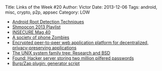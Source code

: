 Title: Links of the Week #20
Author: Victor
Date: 2013-12-06
Tags: android, misc, crypto, p2p, appsec
Category: LOW

*   [Android Root Detection Techniques][1]
*   [Shmoocon 2013 Playlist][2]
*   [INSECURE Mag 40][3]
*   [A society of phone Zombies][4]
*   [Encrypted peer-to-peer web application platform for decentralized, privacy-preserving applications][5]
*   [The UNIX system family tree: Research and BSD][6]
*   [Found: Hacker server storing two million pilfered passwords][7]
*   [Burp/Zap plugin: generator script][8]

 [1]: https://www.netspi.com/blog/entryid/209/android-root-detection-techniques
 [2]: https://www.youtube.com/playlist?list=PLiq_fDYFoqMrYqGIQ21vyV7Eod62Jp07d
 [3]: http://www.net-security.org/dl/insecure/INSECURE-Mag-40.pdf
 [4]: http://stevegattuso.me/2013/11/30/a-society-of-phone-zombies.html
 [5]: https://github.com/cryptosphere/cryptosphere
 [6]: http://www.freebsd.org/cgi/cvsweb.cgi/~checkout~/src/share/misc/bsd-family-tree?rev=HEAD
 [7]: http://arstechnica.com/security/2013/12/found-hacker-server-storing-two-million-pilfered-paswords/
 [8]: http://blog.h3xstream.com/2013/12/new-burpzap-plugin-script-generator.html